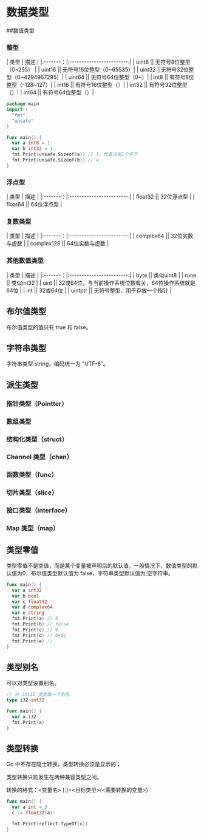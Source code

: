 # 数据类型
##数值类型
### 整型
|    类型   |            描述            |
|:-------：|:------------------------:|
|  uint8  ||   无符号8位整型（0~255）  |
|  uint16 ||  无符号16位整型（0~65535）|
|  uint32 ||无符号32位整型（0~4294967295）|
|  uint64 ||  无符号64位整型（0~）|
|  int8  ||  有符号8位整型（-128~127）|
|  int16 ||  有符号16位整型（）|
|  int32 ||  有符号32位整型（）|
|  int64 ||  有符号64位整型（）|

``` go
package main
import (
  "fmt"
  "unsafe"
)

func main() {
  var a int8 = 1
  var b int32 = 1
  fmt.Print(unsafe.Sizeof(a)) // 1，代表占用1个字节
  fmt.Print(unsafe.Sizeof(b)) // 4
}
```

### 浮点型
|    类型   |            描述            |
|:-------：|:------------------------:|
|  float32  ||  32位浮点型  |
|  float64 ||  64位浮点型 |

### 复数类型
|    类型   |            描述            |
|:-------：|:------------------------:|
|  complex64 || 32位实数与虚数 |
|  complex128 ||  64位实数与虚数 |

### 其他数值类型
|    类型   |            描述            |
|:-------：|:------------------------:|
|  byte || 类似uint8 |
|  rune ||  类似int32 |
|  uint || 32或64位，与当前操作系统位数有关，64位操作系统就是64位 |
|  int ||  32或64位 |
|  uintptr || 无符号整型，用于存放一个指针 |

## 布尔值类型
布尔值类型的值只有 true 和 false。

## 字符串类型
字符串类型 string，编码统一为 "UTF-8"。

## 派生类型
### 指针类型（Pointter）

### 数组类型

### 结构化类型（struct）

### Channel 类型（chan）

### 函数类型（func）

### 切片类型（slice）

### 接口类型（interface）

### Map 类型（map）

## 类型零值
类型零值不是空值，而是某个变量被声明后的默认值，一般情况下，数值类型的默认值为0，布尔值类型默认值为 false，字符串类型默认值为 空字符串。

``` go
func main() {
  var a int32
  var b bool
  var c float32
  var d complex64
  var e string
  fmt.Print(a) // 0
  fmt.Print(b) // false 
  fmt.Print(c) // 0
  fmt.Print(d) // 0+0i
  fmt.Print(e) //   
}
```

## 类型别名
可以对类型设置别名。

``` go
// 对 int32 类型取一个别名
type i32 int32

func main() {
  var a i32
  fmt.Print(a)
}
```

## 类型转换
Go 中不存在隐士转换，类型转换必须是显示的；

类型转换只能发生在两种兼容类型之间。

转换的格式：<变量名> [:]=<目标类型>(<需要转换的变量>)

``` go
func main() {
  var a int = 3
  c := float32(a)

  fmt.Print(reflect.TypeOf(c))
}
```
